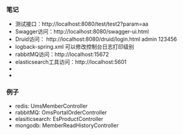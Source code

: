 
### 笔记
* 测试接口：http://localhost:8080/test/test2?param=aa
* Swagger访问：http://localhost:8080/swagger-ui.html
* Druid访问： http://localhost:8080/druid/login.html   admin 123456
* logback-spring.xml 可以修改控制台日志打印级别
* rabbitMQ访问：http://localhost:15672
* elasticsearch工具访问：http://localhost:5601
*
*
### 例子
* redis: UmsMemberController
* rabbitMQ: OmsPortalOrderController
* elasiticsearch: EsProductController
* mongodb: MemberReadHistoryController




